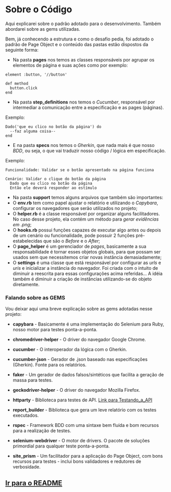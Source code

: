 # Sobre o Código

Aqui explicarei sobre o padrão adotado para o desenvolvimento. Também abordarei sobre as gems utilizadas.

Bem, já conhecendo a estrutura e como o desafio pedia, foi adotado o padrão de Page Object e o conteúdo das pastas estão dispostos da seguinte forma:

- Na pasta **pages** nos temos as classes responsáveis por agrupar os elementos de página e suas ações como por exemplo:

```
element :button, '//button'

def method
  button.click
end
```

- Na pasta **step_definitions** nos temos o *Cucumber*, responsável por intermediar a comunicação entre a especificação e as pages (páginas).

Exemplo:

```
Dado('que eu clico no botão da página') do
  --faz alguma coisa--
end
```

- E na pasta **specs** nos temos o *Gherkin*, que nada mais é que nosso *BDD*, ou seja, o que vai traduzir nosso código / lógica em especificação.

Exemplo:

```
Funcionalidade: Validar se o botão apresentado na página funciona

Cenário: Validar o clique do botão da página
  Dado que eu clico no botão da página
  Então ele deverá responder ao estímulo
```

- Na pasta **support** temos alguns arquivos que também são importantes:
- O **env.rb** tem como papel ajustar o relatório e utilizando o *Capybara*, configurar os navegadores que serão utilizados no projeto;
- O **helper.rb** é a classe responsável por organizar alguns facilitadores. No caso desse projeto, ela contém um método para *gerar evidências em .png*;
- O **hooks.rb** possui funções capazes de executar algo antes ou depois de um cenário ou funcionalidade, pode possuir 2 funções pré-estabelecidas que são o *Before* e o *After*;
- O **page_helper** é um gerenciador de *pages*, basicamente a sua responsabilidade é tornar esses objetos globais, para que possam ser usados sem que necessitemos criar novas instância demasiadamente;
- O **settings** é uma classe que está responsável por configurar as *urls* e *uris* e inicializar a instância do navegador. Foi criada com o intuito de diminuir a reescrita para essas configurações acima referidas... A idéia também é diminuir a criação de instâncias utilizando-se do objeto diretamente.

### Falando sobre as GEMS

Vou deixar aqui uma breve explicação sobre as gems adotadas nesse projeto:

- __capybara__
       - Basicamente é uma implementação do Selenium para Ruby, nosso motor para testes ponta-a-ponta.

- __chromedriver-helper__
       - O driver do navegador Google Chrome.

- __cucumber__
       - O interoperador da lógica com o Gherkin.

- __cucumber-json__
       - Gerador de .json baseado nas especificações (Gherkin). Fonte para os relatórios.

- __faker__
       - Um gerador de dados falsos/sintéticos que facilita a geração de massa para testes.

- __geckodriver-helper__
       - O driver do navegador Mozilla Firefox.

- __httparty__
       - Biblioteca para testes de API. [Link para Testando_a_API](../explanation/API.md)

- __report_builder__
       - Biblioteca que gera um leve relatório com os testes executados.

- __rspec__
       - Framework BDD com uma sintaxe bem fluída e bom recursos para a realização de testes.

- __selenium-webdriver__
       - O motor de drivers. O pacote de soluções primordial para qualquer teste ponta-a-ponta.

- __site_prism__
       - Um facilitador para a aplicação do Page Object, com bons recursos para testes - inclui bons validadores e redutores de verbosidade.

## [Ir para o README](../README.md)